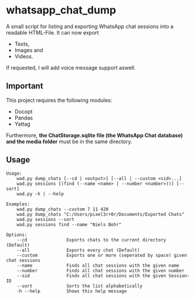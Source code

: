 # whatsapp_chat_dump
A small script for listing and exporting WhatsApp chat sessions into a readable HTML-File. It can now export
* Texts,
* Images and
* Videos.

If requested, I will add voice message support aswell.

## Important
This project requires the following modules:
* Docopt
* Pandas
* Yattag

Furthermore, **the ChatStorage.sqlite file (the WhatsApp Chat database) and the media folder** must be in the same directory.

## Usage
```
Usage:
    wad.py dump_chats [--cd | <output>] [--all | --custom <sid>...]
    wad.py sessions [(find (--name <name> | --number <number>))] [--sort]
    wad.py -h | --help

Examples:
    wad.py dump_chats --custom 7 11 420
    wad.py dump_chats "C:/Users/pixel3rr0r/Documents/Exported Chats"
    wad.py sessions --sort
    wad.py sessions find --name "Niels Bohr"

Options:
    --cd               Exports chats to the current directory (Default)
    --all              Exports every chat (Default)
    --custom           Exports one or more (seperated by space) given chat sessions
    --name             Finds all chat sessions with the given name
    --number           Finds all chat sessions with the given number
    --sid              Finds all chat sessions with the given Session-ID
    --sort             Sorts the list alphabetically
    -h --help          Shows this help message
```
